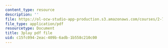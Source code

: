 ```yaml
---
content_type: resource
description: ''
file: https://ol-ocw-studio-app-production.s3.amazonaws.com/courses/2-71-optics-spring-2009/c15fc0942eac409b6adb1b558c210c00_LDlGKU0ryQ8.pdf
file_type: application/pdf
resourcetype: Document
title: 3play pdf file
uid: c15fc094-2eac-409b-6adb-1b558c210c00
---
```


